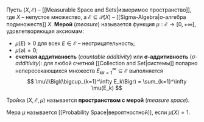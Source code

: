 
Пусть $(X, \mathcal{E})$ – [[Measurable Space and Sets|измеримое пространство]], где $X$ – непустое множество, а $\mathcal{E}⊆\mathcal{P}(X)$ – [[Sigma-Algebra|σ-алгебра подмножеств]] $X$. **Мерой** (*measure*) называется функция $μ: \mathcal{E} → [0, +∞]$, удовлетворяющая аксиомам:
- $μ(E)≥0$ для всех $E∈\mathcal{E}$ – неотрицательность;
- $μ(\varnothing) = 0$;
- **счетная аддитивность** (*countable additivity*) или **σ-аддитивность** (*σ-additivity*): для любой счетной [[Collection and Set|системы]] попарно непересекающихся множеств ${E_k}_{k=1}^∞⊆ \mathcal{E}$ выполняется   
$$
\mu\!\Bigl(\bigcup_{k=1}^\infty E_k\Bigr) = \sum_{k=1}^\infty \mu(E_k)
$$

Тройка $(X, \mathcal{E}, μ)$ называется **пространством с мерой** (*measure space*).

Мера $μ$ называется [[Probability Space|вероятностной]], если $μ(X)=1$.

